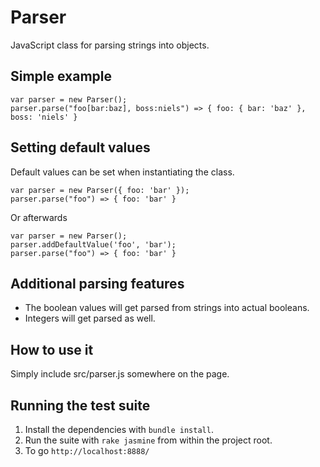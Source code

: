 # Parser

JavaScript class for parsing strings into objects.

## Simple example

    var parser = new Parser();
    parser.parse("foo[bar:baz], boss:niels") => { foo: { bar: 'baz' }, boss: 'niels' }

## Setting default values

Default values can be set when instantiating the class.

    var parser = new Parser({ foo: 'bar' });
    parser.parse("foo") => { foo: 'bar' }

Or afterwards

    var parser = new Parser();
    parser.addDefaultValue('foo', 'bar');
    parser.parse("foo") => { foo: 'bar' }

## Additional parsing features

- The boolean values will get parsed from strings into actual booleans.
- Integers will get parsed as well.

## How to use it

Simply include src/parser.js somewhere on the page.

## Running the test suite

1. Install the dependencies with `bundle install`.
2. Run the suite with `rake jasmine` from within the project root.
3. To go `http://localhost:8888/`
